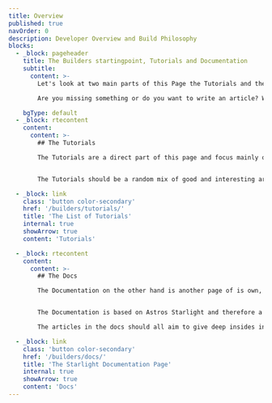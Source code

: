 ```yaml
---
title: Overview
published: true
navOrder: 0
description: Developer Overview and Build Philosophy
blocks:
  - _block: pageheader
    title: The Builders startingpoint, Tutorials and Documentation
    subtitle:
      content: >-
        Let's look at two main parts of this Page the Tutorials and the Docs. They are the center of this whole website and focus will mostly be on those two. Both areas will become the biggest resources of this website, with many different articles and topics to learn from.

        Are you missing something or do you want to write an article? Write us on [X](https://x.com/Build0nTitanX).

    bgType: default
  - _block: rtecontent
    content:
      content: >-
        ## The Tutorials

        The Tutorials are a direct part of this page and focus mainly on different articles about web3, DeFi, Blockchain in general. Also other related topics like discussing pros and cons of ideas like the Buy and Burn. Here you will find a wide range of topics all focusing on Cryptocurrencies and thoughts about modern and free money.


        The Tutorials should be a random mix of good and interesting articles about the Ethos and Philosophy behind Cryptocurrencies. Here we should write and read about topics like why decentralization is a key factor, why Bitcoin was and is such a game changer, how Ethereum went many important steps further and why we need an Ethos like it's lived in the TitanX ecosystem.

  - _block: link
    class: 'button color-secondary'
    href: '/builders/tutorials/'
    title: 'The List of Tutorials'
    internal: true
    showArrow: true
    content: 'Tutorials'

  - _block: rtecontent
    content:
      content: >-
        ## The Docs

        The Documentation on the other hand is another page of is own, with it's own Navigation and a specific but detailed documentation style, to create deatiled articles about Building on TitanX. Here the concept of #BuildOnTitanX should be lived, discussed and taught.


        The Documentation is based on Astros Starlight and therefore a powerful place to write detailed articles about web3 and it's development. Here either the Builders look deeper into specific ideas an topics about DeFi-protocols or the development itself get discussed

        The articles in the docs should all aim to give deep insides into Blockchain/Web3 development. May it be the planing or the financing or the actual coding of a Project.

  - _block: link
    class: 'button color-secondary'
    href: '/builders/docs/'
    title: 'The Starlight Documentation Page'
    internal: true
    showArrow: true
    content: 'Docs'
---
```

